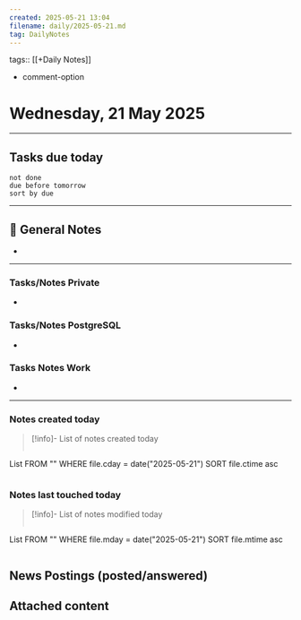```yaml
---
created: 2025-05-21 13:04
filename: daily/2025-05-21.md
tag: DailyNotes
---
```

tags:: [[+Daily Notes]]
- comment-option

# Wednesday, 21 May 2025

---
## Tasks due today

```tasks
not done
due before tomorrow
sort by due
```

---
## 📝 General Notes
-

---

### Tasks/Notes Private
-

### Tasks/Notes PostgreSQL
-

### Tasks Notes Work
-

---
### Notes created today
> [!info]- List of notes created today
> ```dataview
List FROM "" WHERE file.cday = date("2025-05-21") SORT file.ctime asc
>```

### Notes last touched today
> [!info]- List of notes modified today
> ```dataview
List FROM "" WHERE file.mday = date("2025-05-21") SORT file.mtime asc
>```

## News Postings (posted/answered)

## Attached content
